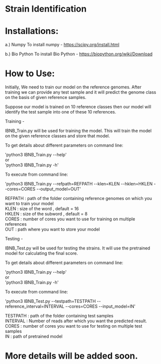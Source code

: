 # Strain Identification

# Installations:
a.) Numpy
To install numpy -  https://scipy.org/install.html

b.) Bio Python
To install Bio Python - https://biopython.org/wiki/Download

# How to Use:

Initially, We need to train our model on the reference genomes. After training we can provide any test sample and it will predict the genome class on the basis of given reference samples.

Suppose our model is trained on 10 reference classes then our model will identify the test sample into one of these 10 references. 


Training -

IBNB_Train.py will be used for training the model. This will train the model on the given reference classes and store that model.

To get details about different parameters on command line:

'python3 IBNB_Train.py --help'  
or  
'python3 IBNB_Train.py -h'


To execute from command line:

'python3 IBNB_Train.py --refpath=REFPATH --klen=KLEN --hklen=HKLEN --cores=CORES --output_model=OUT'

REFPATH : path of the folder containing reference genomes on which you want to train your model   
KLEN    : size of the word , default = 16    
HKLEN   : size of the subword , default = 8    
CORES   : number of cores you want to use for training on multiple references      
OUT     : path where you want to store your model     



Testing - 

IBNB_Test.py will be used for testing the strains. It will use the pretrained model for calculating the final score.

To get details about different parameters on command line:

'python3 IBNB_Train.py --help'  
or  
'python3 IBNB_Train.py -h'

To execute from command line:

'python3 IBNB_Test.py --testpath=TESTPATH --reference_interval=INTERVAL --cores=CORES --input_model=IN'


TESTPATH  : path of the folder containing test samples       
INTERVAL  : Number of reads after which you want the predicted result.       
CORES     : number of cores you want to use for testing on multiple test samples         
IN        : path of pretrained model        





# More details will be added soon.
